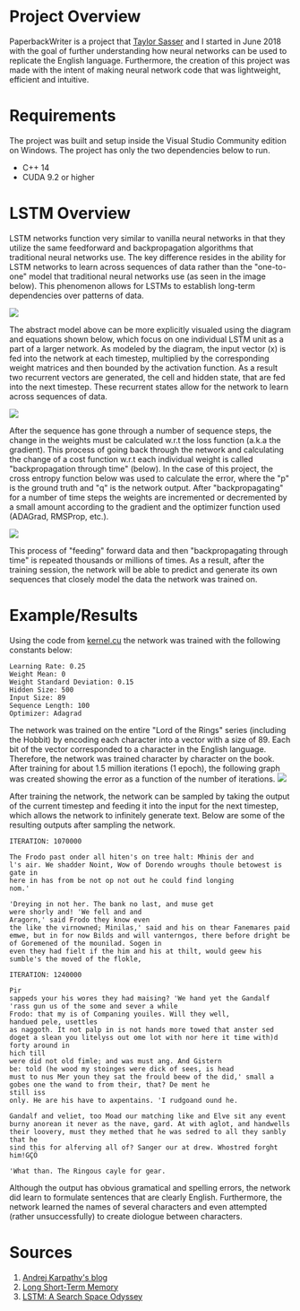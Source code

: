 # Project Overview #

PaperbackWriter is a project that [Taylor Sasser](https://github.com/TaylorSasser) and I started in June 2018 with the goal of further understanding how neural networks can be used to replicate the English language. Furthermore, the creation of this project was made with the intent of making neural network code that was lightweight, efficient and intuitive.

# Requirements #

The project was built and setup inside the Visual Studio Community edition on Windows. The project has only the two dependencies below to run.

  * C++ 14
  * CUDA 9.2 or higher
  

# LSTM Overview #

LSTM networks function very similar to vanilla neural networks in that they utilize the same feedforward and backpropagation algorithms that traditional neural networks use. The key difference resides in the ability for LSTM networks to learn across sequences of data rather than the "one-to-one" model that traditional neural networks use (as seen in the image below). This phenomenon allows for LSTMs to establish long-term dependencies over patterns of data.

![](http://karpathy.github.io/assets/rnn/diags.jpeg)

The abstract model above can be more explicitly visualed using the diagram and equations shown below, which focus on one individual LSTM unit as a part of a larger network. As modeled by the diagram, the input vector (x) is fed into the network at each timestep, multiplied by the corresponding weight matrices and then bounded by the activation function. As a result two recurrent vectors are generated, the cell and hidden state, that are fed into the next timestep. These recurrent states allow for the network to learn across sequences of data. 

![](https://cdn-images-1.medium.com/max/1600/0*LyfY3Mow9eCYlj7o.)

After the sequence has gone through a number of sequence steps, the change in the weights must be calculated w.r.t the loss function (a.k.a the gradient). This process of going back through the network and calculating the change of a cost function w.r.t each individual weight is called "backpropagation through time" (below). In the case of this project, the cross entropy function below was used to calculate the error, where the "p" is the ground truth and "q" is the network output. After "backpropagating" for a number of time steps the weights are incremented or decremented by a small amount according to the gradient and the optimizer function used (ADAGrad, RMSProp, etc.).

![](https://i.imgur.com/7MOGDpG.png)

This process of "feeding" forward data and then "backpropagating through time" is repeated thousands or millions of times. As a result, after the training session, the network will be able to predict and generate its own sequences that closely model the data the network was trained on.

# Example/Results #

Using the code from [kernel.cu](/kernel.cu) the network was trained with the following constants below: 
```
Learning Rate: 0.25
Weight Mean: 0
Weight Standard Deviation: 0.15
Hidden Size: 500
Input Size: 89
Sequence Length: 100
Optimizer: Adagrad 
```

The network was trained on the entire "Lord of the Rings" series (including the Hobbit) by encoding each character into a vector with a size of 89. Each bit of the vector corresponded to a character in the English language. Therefore, the network was trained character by character on the book. After training for about 1.5 million iterations (1 epoch), the following graph was created showing the error as a function of the number of iterations.
![](https://i.imgur.com/5XuDyUK.png)

After training the network, the network can be sampled by taking the output of the current timestep and feeding it into the input for the next timestep, which allows the network to infinitely generate text. Below are some of the resulting outputs after sampling the network.
```
ITERATION: 1070000

The Frodo past onder all hiten's on tree halt: Mhinis der and
l's air. We shadder Noint, Wow of Dorendo wroughs thoule betowest is gate in
here in has from be not op not out he could find longing
nom.'

'Dreying in not her. The bank no last, and muse get
were shorly and! 'We fell and and
Aragorn,' said Frodo they know even
the like the virnowned; Minilas,' said and his on thear Fanemares paid emwe, but in for now Bilds and will vanterngos, there before dright be of Goremened of the mounilad. Sogen in
even they had fielt if the him and his at thilt, would geew his sumble's the moved of the flokle,
```

```
ITERATION: 1240000

Pir
sappeds your his wores they had maising? 'We hand yet the Gandalf 'rass gun us of the some and sever a while
Frodo: that my is of Companing youiles. Will they well,
handued pele, usettles
as naggoth. It not palp in is not hands more towed that anster sed doget a slean you litelyss out ome lot with nor here it time with)d forty around in
hich till
were did not old fimle; and was must ang. And Gistern
be: told (he wood my stoinges were dick of sees, is head
must to nus Mer youn they sat the frould beew of the did,' small a gobes one the wand to from their, that? De ment he
still iss
only. He are his have to axpentains. 'I rudgoand ound he.

Gandalf and veliet, too Moad our matching like and Elve sit any event burny anorean it never as the nave, gard. At with aglot, and handwells their loovery, must they methed that he was sedred to all they sanbly that he
sind this for alferving all of? Sanger our at drew. Whostred forght him!GÇÖ

'What than. The Ringous cayle for gear.
```
Although the output has obvious gramatical and spelling errors, the network did learn to formulate sentences that are clearly English. Furthermore, the network learned the names of several characters and even attempted (rather unsuccessfully) to create diologue between characters.

# Sources #
1. [Andrej Karpathy's blog](http://karpathy.github.io/2015/05/21/rnn-effectiveness/)
2. [Long Short-Term Memory](https://www.bioinf.jku.at/publications/older/2604.pdf)
3. [LSTM: A Search Space Odyssey](https://arxiv.org/pdf/1503.04069.pdf)

